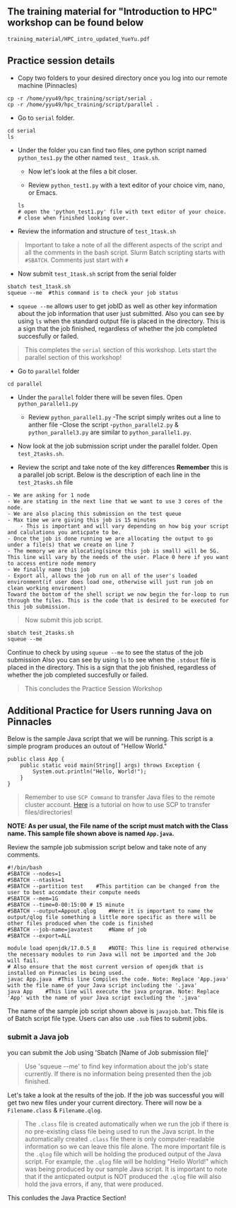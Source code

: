 <!-- {docsify-ignore-all} -->
## The training material for "Introduction to HPC" workshop can be found below  <!-- {docsify-ignore} -->
```pdf
training_material/HPC_intro_updated_YueYu.pdf
```
## Practice session details   <!-- {docsify-ignore} -->
- Copy two folders to your desired directory once you log into our remote machine (Pinnacles)

```
cp -r /home/yyu49/hpc_training/script/serial .
cp -r /home/yyu49/hpc_training/script/parallel .
```
- Go to `serial` folder.

```
cd serial
ls 
```

- Under the folder you can find two files, one python script named `python_tes1.py` the other named `test_ 1task.sh`.

    - Now let's look at the files a bit closer. 

    - Review `python_test1.py` with a text editor of your choice vim, nano, or Emacs. 
    ```
    ls 
    # open the 'python_test1.py' file with text editor of your choice.
    # close when finished looking over. 

    ```

- Review the information and structure of `test_1task.sh` 
> Important to take a note of all the different aspects of the script and all the comments in the bash script. Slurm Batch scripting starts with `#SBATCH`. Comments just start with `#` 

- Now submit `test_1task.sh` script from the serial folder

``` 
sbatch test_1task.sh
squeue --me  #this command is to check your job status
```

- `squeue --me` allows user to get jobID as well as other key information about the job information that user just submitted. 
Also you can see by using `ls` when the standard output file is placed in the directory. This is a sign that the job finished, regardless of whether the job completed succesfully or failed. 

> This completes the `serial` section of this workshop. Lets start the parallel section of this workshop!

- Go to `parallel` folder

```
cd parallel 
``` 
 
- Under the `parallel` folder there will be seven files. Open `python_parallel1.py` 
    - Review `python_parallel1.py`
    -The script simply writes out a line to anther file
    -Close the script
    -`python_parallel2.py`  & `python_parallel3.py` are similar to  `python_parallel1.py`.  

- Now look at the job submission script under the parallel folder. Open `test_2tasks.sh`.
- Review the script and take note of the key differences **Remember** this is a parallel job script. Below is the description of each line in the `test_2tasks.sh` file

```
- We are asking for 1 node 
- We are stating in the next line that we want to use 3 cores of the node. 
- We are also placing this submission on the test queue 
- Max time we are giving this job is 15 minutes 
    - This is important and will vary depending on how big your script and calulations you anticpate to be. 
- Once the job is done running we are allocating the output to go under a file(s) that we create on line 7 
- The memory we are allocating(since this job is small) will be 5G. This line will vary by the needs of the user. Place 0 here if you want to access entire node memory
- We finally name this job 
- Export all, allows the job run on all of the user's loaded environment(if user does load one, otherwise will just run job on clean working enviroment)
Toward the bottom of the shell script we now begin the for-loop to run through the files. This is the code that is desired to be executed for this job submission.
```
>Now submit this job script.
``` 
sbatch test_2tasks.sh
squeue --me 
```
Continue to check by using `squeue --me` to see the status of the job submission 
Also you can see by using `ls` to see when the `.stdout` file is placed in the directory. This is a sign that the job finished, regardless of whether the job completed succesfully or failed. 
>This concludes the Practice Session Workshop

## Additional Practice for Users running Java on Pinnacles <!-- {docsify-ignore} -->

Below is the sample Java script that we will be running. This script is a simple program produces an outout of "Hellow World." 
```
public class App {
    public static void main(String[] args) throws Exception {
        System.out.println("Hello, World!");
    }
}
```
>Remember to use `SCP Command` to transfer Java files to the remote cluster account. [Here](office_hour.md) is a tutorial on how to use SCP to transfer files/directories!

**NOTE: As per usual, the File name of the script must match with the Class name. This sample file shown above is named `App.java`.**

Review the sample job submission script below and take note of any comments. 
``` 
#!/bin/bash
#SBATCH --nodes=1  
#SBATCH --ntasks=1
#SBATCH --partition test    #This partition can be changed from the user to best accomdate their compute needs
#SBATCH --mem=1G   
#SBATCH --time=0-00:15:00 # 15 minute
#SBATCH --output=Appout.qlog    #Here it is important to name the output/qlog file something a little more specific as there will be other files produced when the code is finished
#SBATCH --job-name=javatest     #Name of job
#SBATCH --export=ALL    

module load openjdk/17.0.5_8    #NOTE: This line is required otherwise the necessary modules to run Java will not be imported and the Job will fail. 
# Also ensure that the most current version of openjdk that is installed on Pinnacles is being used. 
javac App.java  #This line Compiles the code. Note: Replace 'App.java' with the file name of your Java script including the '.java'
java App    #This line will execute the java program. Note: Replace 'App' with the name of your Java script excluding the '.java'
```
The name of the sample job script shown above is `javajob.bat`. This file is of Batch script file type. Users can also use `.sub` files to submit jobs.

### submit a Java job <!-- {docsify-ignore} -->
you can submit the Job using 'Sbatch [Name of Job submission file]'
>Use 'squeue --me' to find key information about the job's state currently. If there is no information being presented then the job finished.

Let's take a look at the results of the job. If the job was successful you will get two new files under your current directory. There will now be a `Filename.class` & `Filename.qlog`.
> The `.class` file is created automatically when we run the job if there is no pre-existing class file being used to run the Java script. In the automatically created `.class` file there is only computer-readable information so we can leave this file alone. 
The more important file is the `.qlog` file which will be holding the produced output of the Java script. For example, the `.qlog` file will be holding "Hello World!" which was being produced by our sample Java script. It is important to note that if the anticpated output is NOT produced the `.qlog` file will also hold the java errors, if any, that were produced.

This conludes the Java Practice Section!





